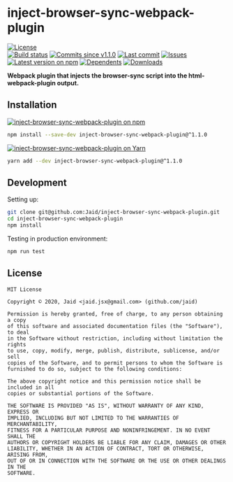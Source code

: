 # inject-browser-sync-webpack-plugin


<a href="https://raw.githubusercontent.com/Jaid/inject-browser-sync-webpack-plugin/master/license.txt"><img src="https://img.shields.io/github/license/Jaid/inject-browser-sync-webpack-plugin?style=flat-square" alt="License"/></a>  
<a href="https://actions-badge.atrox.dev/Jaid/inject-browser-sync-webpack-plugin/goto"><img src="https://img.shields.io/endpoint.svg?style=flat-square&url=https%3A%2F%2Factions-badge.atrox.dev%2FJaid%2Finject-browser-sync-webpack-plugin%2Fbadge" alt="Build status"/></a> <a href="https://github.com/Jaid/inject-browser-sync-webpack-plugin/commits"><img src="https://img.shields.io/github/commits-since/Jaid/inject-browser-sync-webpack-plugin/v1.1.0?style=flat-square&logo=github" alt="Commits since v1.1.0"/></a> <a href="https://github.com/Jaid/inject-browser-sync-webpack-plugin/commits"><img src="https://img.shields.io/github/last-commit/Jaid/inject-browser-sync-webpack-plugin?style=flat-square&logo=github" alt="Last commit"/></a> <a href="https://github.com/Jaid/inject-browser-sync-webpack-plugin/issues"><img src="https://img.shields.io/github/issues/Jaid/inject-browser-sync-webpack-plugin?style=flat-square&logo=github" alt="Issues"/></a>  
<a href="https://npmjs.com/package/inject-browser-sync-webpack-plugin"><img src="https://img.shields.io/npm/v/inject-browser-sync-webpack-plugin?style=flat-square&logo=npm&label=latest%20version" alt="Latest version on npm"/></a> <a href="https://github.com/Jaid/inject-browser-sync-webpack-plugin/network/dependents"><img src="https://img.shields.io/librariesio/dependents/npm/inject-browser-sync-webpack-plugin?style=flat-square&logo=npm" alt="Dependents"/></a> <a href="https://npmjs.com/package/inject-browser-sync-webpack-plugin"><img src="https://img.shields.io/npm/dm/inject-browser-sync-webpack-plugin?style=flat-square&logo=npm" alt="Downloads"/></a>

**Webpack plugin that injects the browser-sync script into the html-webpack-plugin output.**















## Installation
<a href="https://npmjs.com/package/inject-browser-sync-webpack-plugin"><img src="https://img.shields.io/badge/npm-inject--browser--sync--webpack--plugin-C23039?style=flat-square&logo=npm" alt="inject-browser-sync-webpack-plugin on npm"/></a>
```bash
npm install --save-dev inject-browser-sync-webpack-plugin@^1.1.0
```
<a href="https://yarnpkg.com/package/inject-browser-sync-webpack-plugin"><img src="https://img.shields.io/badge/Yarn-inject--browser--sync--webpack--plugin-2F8CB7?style=flat-square&logo=yarn&logoColor=white" alt="inject-browser-sync-webpack-plugin on Yarn"/></a>
```bash
yarn add --dev inject-browser-sync-webpack-plugin@^1.1.0
```








## Development



Setting up:
```bash
git clone git@github.com:Jaid/inject-browser-sync-webpack-plugin.git
cd inject-browser-sync-webpack-plugin
npm install
```
Testing in production environment:
```bash
npm run test
```


## License
```text
MIT License

Copyright © 2020, Jaid <jaid.jsx@gmail.com> (github.com/jaid)

Permission is hereby granted, free of charge, to any person obtaining a copy
of this software and associated documentation files (the "Software"), to deal
in the Software without restriction, including without limitation the rights
to use, copy, modify, merge, publish, distribute, sublicense, and/or sell
copies of the Software, and to permit persons to whom the Software is
furnished to do so, subject to the following conditions:

The above copyright notice and this permission notice shall be included in all
copies or substantial portions of the Software.

THE SOFTWARE IS PROVIDED "AS IS", WITHOUT WARRANTY OF ANY KIND, EXPRESS OR
IMPLIED, INCLUDING BUT NOT LIMITED TO THE WARRANTIES OF MERCHANTABILITY,
FITNESS FOR A PARTICULAR PURPOSE AND NONINFRINGEMENT. IN NO EVENT SHALL THE
AUTHORS OR COPYRIGHT HOLDERS BE LIABLE FOR ANY CLAIM, DAMAGES OR OTHER
LIABILITY, WHETHER IN AN ACTION OF CONTRACT, TORT OR OTHERWISE, ARISING FROM,
OUT OF OR IN CONNECTION WITH THE SOFTWARE OR THE USE OR OTHER DEALINGS IN THE
SOFTWARE.
```
